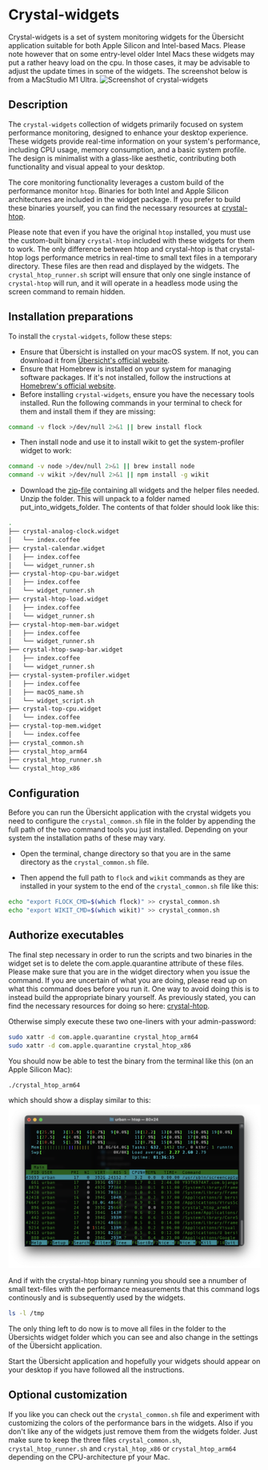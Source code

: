 # Crystal-widgets

 Crystal-widgets is a set of system monitoring widgets for the Übersicht application suitable for both Apple Silicon and Intel-based Macs. Please note however that on some entry-level older Intel Macs these widgets may put a rather heavy load on the cpu. In those cases, it may be advisable to adjust the update times in some of the widgets.
The screenshot below is from a MacStudio M1 Ultra.
![Screenshot of crystal-widgets](https://github.com/locupleto/crystal-widgets/blob/main/Screenshot.png?raw=true)

## Description

The `crystal-widgets` collection of widgets primarily focused on system performance monitoring, designed to enhance your desktop experience. These widgets provide real-time information on your system's performance, including CPU usage, memory consumption, and a basic system profile. The design is minimalist with a glass-like aesthetic, contributing both functionality and visual appeal to your desktop.

The core monitoring functionality leverages a custom build of the performance monitor `htop`. Binaries for both Intel and Apple Silicon architectures are included in the widget package. If you prefer to build these binaries yourself, you can find the necessary resources at [crystal-htop](https://github.com/locupleto/crystal-htop).

Please note that even if you have the original `htop` installed, you must use the custom-built binary `crystal-htop` included with these widgets for them to work. The only difference between htop and crystal-htop is that crystal-htop logs performance metrics in real-time to small text files in a temporary directory. These files are then read and displayed by the widgets. The `crystal_htop_runner.sh` script will ensure that only one single instance of `crystal-htop` will run, and it will operate in a headless mode using the screen command to remain hidden.

## Installation preparations

To install the `crystal-widgets`, follow these steps:

- Ensure that Übersicht is installed on your macOS system. If not, you can download it from [Übersicht's official website](http://tracesof.net/uebersicht/).
- Ensure that Homebrew is installed on your system for managing software packages. If it's not installed, follow the instructions at [Homebrew's official website](https://brew.sh/).
- Before installing `crystal-widgets`, ensure you have the necessary tools installed. Run the following commands in your terminal to check for them and install them if they are missing:

```bash
command -v flock >/dev/null 2>&1 || brew install flock
```
- Then install node and use it to install wikit to get the system-profiler widget to work:

```bash
command -v node >/dev/null 2>&1 || brew install node
command -v wikit >/dev/null 2>&1 || npm install -g wikit
```

- Download the [zip-file](https://github.com/locupleto/crystal-widgets/blob/main/crystal-widgets.zip) containing all widgets and the helper files needed. Unzip the folder. This will unpack to a folder named put_into_widgets_folder. The contents of that folder should look like this:

```bash
.
├── crystal-analog-clock.widget
│   └── index.coffee
├── crystal-calendar.widget
│   ├── index.coffee
│   └── widget_runner.sh
├── crystal-htop-cpu-bar.widget
│   ├── index.coffee
│   └── widget_runner.sh
├── crystal-htop-load.widget
│   ├── index.coffee
│   └── widget_runner.sh
├── crystal-htop-mem-bar.widget
│   ├── index.coffee
│   └── widget_runner.sh
├── crystal-htop-swap-bar.widget
│   ├── index.coffee
│   └── widget_runner.sh
├── crystal-system-profiler.widget
│   ├── index.coffee
│   ├── macOS_name.sh
│   └── widget_script.sh
├── crystal-top-cpu.widget
│   └── index.coffee
├── crystal-top-mem.widget
│   └── index.coffee
├── crystal_common.sh
├── crystal_htop_arm64
├── crystal_htop_runner.sh
└── crystal_htop_x86
```

## Configuration

Before you can run the Übersicht application with the crystal widgets you need to configure the `crystal_common.sh` file in the folder by appending the full path of the two command tools you just installed. Depending on your system the installation paths of these may vary. 

- Open the terminal, change directory so that you are in the same directory as the  `crystal_common.sh` file.

- Then append the full path to `flock` and `wikit` commands as they are installed in your system to the end of the `crystal_common.sh` file like this:

```bash
echo "export FLOCK_CMD=$(which flock)" >> crystal_common.sh
echo "export WIKIT_CMD=$(which wikit)" >> crystal_common.sh
```

## Authorize executables

The final step necessary in order to run the scripts and two binaries in the widget set is to delete the com.apple.quarantine attribute of these files. Please make sure that you are in the widget directory when you issue the command. If you are uncertain of what you are doing, please read up on what this command does before you run it. One way to avoid doing this is to instead build the appropriate binary yourself. As previously stated, you can find the necessary resources for doing so here: [crystal-htop](https://github.com/locupleto/crystal-htop).

Otherwise simply execute these two one-liners with your admin-password:

```bash
sudo xattr -d com.apple.quarantine crystal_htop_arm64
sudo xattr -d com.apple.quarantine crystal_htop_x86
```

You should now be able to test the binary from the terminal like this (on an Apple Silicon Mac):

```bash
./crystal_htop_arm64
```

which should show a display similar to this:
![Screenshot of crystal_htop](https://github.com/locupleto/crystal-widgets/blob/main/Screenshot_htop.png?raw=true)

And if with the crystal-htop binary running you should see a nnumber of small text-files with the performance measurements that this command logs continously and is subsequently used by the widgets.

```bash
ls -l /tmp
```

The only thing left to do now is to move all files in the folder to the Übersichts widget folder which you can see and also change in the settings of the Übersicht application.

Start the Übersicht application and hopefully your widgets should appear on your desktop if you have followed all the instructions.

## Optional customization

If you like you can check out the `crystal_common.sh` file and experiment with customizing the colors of the performance bars in the widgets. Also if you don't like any of the widgets just remove them from the widgets folder. Just make sure to keep the three files `crystal_common.sh`, `crystal_htop_runner.sh` and `crystal_htop_x86` or `crystal_htop_arm64` depending on the CPU-architecture pf your Mac.

